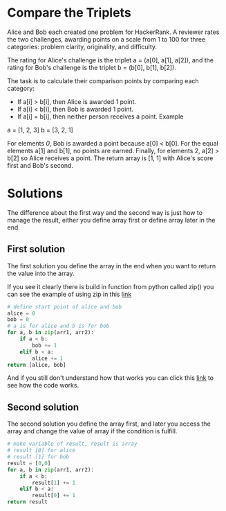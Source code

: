 # Compare the Triplets
Alice and Bob each created one problem for HackerRank. A reviewer rates the two challenges, awarding points on a scale from 1 to 100 for three categories: problem clarity, originality, and difficulty.

The rating for Alice's challenge is the triplet a = (a[0], a[1], a[2]), and the rating for Bob's challenge is the triplet b = (b[0], b[1], b[2]).

The task is to calculate their comparison points by comparing each category:
<ul>
<li>If a[i] > b[i], then Alice is awarded 1 point.
<li>If a[i] < b[i], then Bob is awarded 1 point.
<li></b>If a[i] = b[i], then neither person receives a point.
Example
</ul>

a = [1, 2, 3]
b = [3, 2, 1]

For elements *0*, Bob is awarded a point because a[0] < b[0].
For the equal elements a[1] and b[1], no points are earned.
Finally, for elements 2, a[2] > b[2] so Alice receives a point.
The return array is [1, 1] with Alice's score first and Bob's second.

# Solutions
The difference about the first way and the second way is just how to manage the result, either you define array first or define array later in the end.
## First solution
The first solution you define the array in the end when you want to return the value into the array.

If you see it clearly there is build in function from python called zip() you can see the example of using zip in this <a href="https://www.w3schools.com/python/ref_func_zip.asp">link</a>
```python
# define start point of alice and bob
alice = 0
bob = 0
# a is for alice and b is for bob
for a, b in zip(arr1, arr2):
    if a < b:
        bob += 1
    elif b < a:
        alice += 1
return [alice, bob]

```
And if you still don't understand how that works you can click this <a href="https://staying.fun/en/features/algorithm-visualize?code=e0d659f4db78b18e9cdc39cf17a36d31a70c96161d3a94416fa3b3dbb67b469f">link</a> to see how the code works.

## Second solution
The second solution you define the array first, and later you access the array and change the value of array if the condition is fulfill.

```python
# make variable of result, result is array
# result [0] for alice
# result [1] for bob
result = [0,0]
for a, b in zip(arr1, arr2):
    if a < b:
        result[1] += 1
    elif b < a:
        result[0] += 1
return result
```
